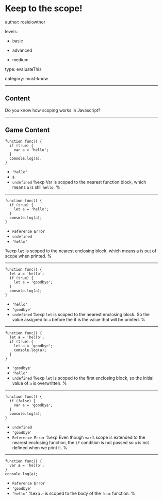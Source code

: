 # Keep to the scope!
author: rosielowther

levels:

  - basic

  - advanced

  - medium

type: evaluateThis

category: must-know

---
## Content

Do you know how scoping works in Javascript?

---
## Game Content

```
function func() {
  if (true) {
    var a = 'hello';
  }
  console.log(a);
}
```
* `'hello'`
* `a`
* `undefined`
%exp
Var is scoped to the nearest function block, which means `a` is still `hello`.
%

---

```
function func() {
  if (true) {
    let a = 'hello';
  }
  console.log(a);
}
```
* `Reference Error`
* `undefined`
* `'hello'`

%exp
`let` is scoped to the nearest enclosing block, which means a is out of scope when printed.
%

---

```
function func() {
  let a = 'hello';
  if (true) {
    let a = 'goodbye';
  }
  console.log(a);
}
```
* `'hello'`
* `'goodbye'`
* `undefined`
%exp
`let` is scoped to the nearest enclosing block. So the value assigned to `a` before the if is the value that will be printed.
%

---

```
function func() {
  let a = 'hello';
  if (true) {
    let a = 'goodbye';
    console.log(a);
  }
}
```
* `'goodbye'`
* `'hello'`
* `undefined`
%exp
`let` is scoped to the first enclosing block, so the initial value of `a` is overwritten.
%
---

```
function func() {
  if (false) {
    var a = 'goodbye';
  }
  console.log(a);
}
```
* `undefined`
* `'goodbye'`
* `Reference Error`
%exp
Even though `var`’s scope is extended to the nearest enclosing function, the `if` condition is not passed so `a` is not defined when we print it.
%

---

```
function func() {
  var a = 'hello';
}
console.log(a);
```
* `Reference Error`
* `'goodbye'`
* `'hello'`
%exp
`a` is scoped to the body of the `func` function.
%
